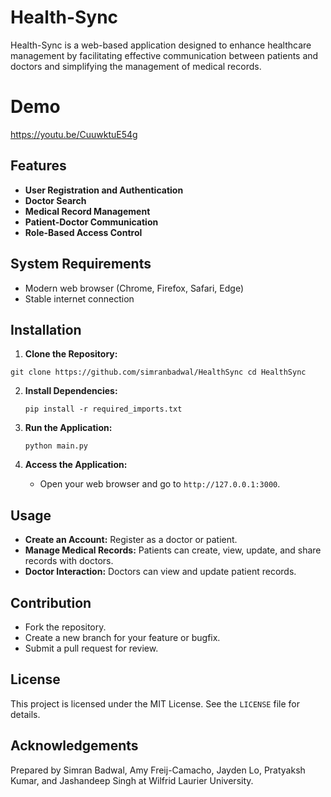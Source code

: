 # Health-Sync

Health-Sync is a web-based application designed to enhance healthcare management by facilitating effective communication between patients and doctors and simplifying the management of medical records.

# Demo

https://youtu.be/CuuwktuE54g

## Features

- **User Registration and Authentication**
- **Doctor Search**
- **Medical Record Management**
- **Patient-Doctor Communication**
- **Role-Based Access Control**

## System Requirements

- Modern web browser (Chrome, Firefox, Safari, Edge)
- Stable internet connection

## Installation

1. **Clone the Repository:**

```
git clone https://github.com/simranbadwal/HealthSync cd HealthSync
```

2. **Install Dependencies:**

   ```
   pip install -r required_imports.txt
   ```

4. **Run the Application:**

   ```
   python main.py
   ```

5. **Access the Application:**

   - Open your web browser and go to `http://127.0.0.1:3000`.

## Usage

- **Create an Account:** Register as a doctor or patient.
- **Manage Medical Records:** Patients can create, view, update, and share records with doctors.
- **Doctor Interaction:** Doctors can view and update patient records.

## Contribution

- Fork the repository.
- Create a new branch for your feature or bugfix.
- Submit a pull request for review.

## License

This project is licensed under the MIT License. See the `LICENSE` file for details.

## Acknowledgements

Prepared by Simran Badwal, Amy Freij-Camacho, Jayden Lo, Pratyaksh Kumar, and Jashandeep Singh at Wilfrid Laurier University.
